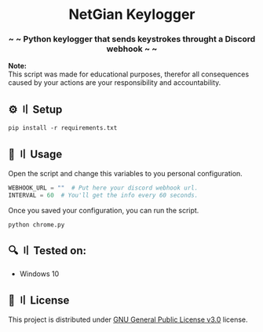 <h1 align="center">NetGian Keylogger</h1>
<h3 align="center">~ ~ Python keylogger that sends keystrokes throught a Discord webhook ~ ~</h3>

**Note:** \
This script was made for educational purposes, therefor all consequences caused by your actions are your responsibility and accountability.

## ⚙️ 〢 Setup
```
pip install -r requirements.txt
```

## 🤖 〢 Usage
Open the script and change this variables to you personal configuration.
```python
WEBHOOK_URL = ""  # Put here your discord webhook url.
INTERVAL = 60  # You'll get the info every 60 seconds.
```
Once you saved your configuration, you can run the script.
```
python chrome.py
```


## 🔍 〢 Tested on:
- Windows 10

## 📜 〢 License
This project is distributed under [GNU General Public License v3.0](https://github.com/netgian/Keylogger/blob/main/LICENSE) license.
